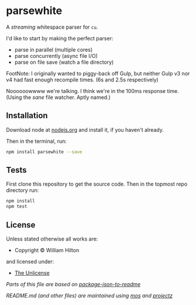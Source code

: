 <!-- TITLE/ -->

<h1>parsewhite</h1>

<!-- /TITLE -->


<!-- BADGES/ -->



<!-- /BADGES -->


<!-- DESCRIPTION/ -->

A *streaming* whitespace parser for `cu`.

I'd like to start by making the perfect parser:

- parse in parallel (multiple cores)
- parse concurrently (async file I/O)
- parse on file save (watch a file directory)

FootNote: I originally wanted to piggy-back off Gulp, but neither Gulp v3 nor v4
had fast enough recompile times. (6s and 2.5s respectively)

Noooooowwww we're talking. I think we're in the 100ms response time. (Using the *sane* file watcher. Aptly named.)

<!-- /DESCRIPTION -->


## Installation

Download node at [nodejs.org](http://nodejs.org) and install it, if you haven't already.

Then in the terminal, run:

```sh
npm install parsewhite --save
```

## Tests

First clone this repository to get the source code. Then in the topmost repo
directory run:

```sh
npm install
npm test
```

<!-- LICENSE/ -->

<h2>License</h2>

Unless stated otherwise all works are:

<ul><li>Copyright &copy; William Hilton</li></ul>

and licensed under:

<ul><li><a href="http://spdx.org/licenses/Unlicense.html">The Unlicense</a></li></ul>

<!-- /LICENSE -->


_Parts of this file are based on [package-json-to-readme](https://github.com/zeke/package-json-to-readme)_

_README.md (and other files) are maintained using [mos](https://github.com/mosjs/mos) and [projectz](https://github.com/bevry/projectz)_
